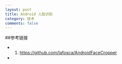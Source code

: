 ```yaml
---
layout: post
title: Android 人脸识别
category: 技术
comments: false
---
```


 
##参考链接

* 1. <https://github.com/lafosca/AndroidFaceCropper>

* 